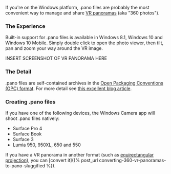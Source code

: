 If you're on the Windows platform, .pano files are probably the most convenient way to manage and share <a href="https://en.wikipedia.org/wiki/VR_photography" target="_blank">VR panoramas</a> (aka "360 photos").

### The Experience

Built-in support for .pano files is available in Windows 8.1, Windows 10 and Windows 10 Mobile. Simply double click to open the photo viewer, then tilt, pan and zoom your way around the VR image.

INSERT SCREENSHOT OF VR PANORAMA HERE

### The Detail

.pano files are self-contained archives in the <a href="https://en.wikipedia.org/wiki/Open_Packaging_Conventions" target="_blank">Open Packaging Conventions (OPC) format</a>. For more detail see <a href="https://bdhurkett.wordpress.com/2013/11/06/windows-8-1-panorama-files/" target="_blank">this excellent blog article</a>.

### Creating .pano files

If you have one of the following devices, the Windows Camera app will shoot .pano files natively:

* Surface Pro 4
* Surface Book
* Surface 3
* Lumia 950, 950XL, 650 and 550

If you have a VR panorama in another format (such as <a href="https://en.wikipedia.org/wiki/Equirectangular_projection" target="_blank">equirectangular projection</a>), you can [convert it]({% post_url converting-360-vr-panoramas-to-pano-sluggified %}).